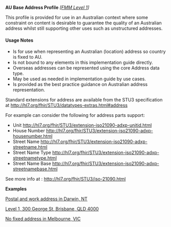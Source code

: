 **AU Base Address Profile** *[[FMM Level 1](guidance.html)]*

This profile is provided for use in an Australian context where some constraint on content is desirable to guarantee the quality of an Australian address whilst still supporting
other uses such as unstructured addresses. 

#### Usage Notes
* Is for use when representing an Australian (location) address so country is fixed to AU.
* Is not bound to any elements in this implementation guide directly.
* Overseas addresses can be represented using the core Address data type.
* May be used as needed in implementation guide by use cases.
* Is provided as the best practice guidance on Australian address representation.


Standard extensions for address are available from the STU3 specification at http://hl7.org/fhir/STU3/datatypes-extras.html#address

For example can consider the following for address parts support:
* Unit http://hl7.org/fhir/STU3/extension-iso21090-adxp-unitid.html
* House Number http://hl7.org/fhir/STU3/extension-iso21090-adxp-housenumber.html
* Street Name http://hl7.org/fhir/STU3/extension-iso21090-adxp-streetname.html
* Street Name Type http://hl7.org/fhir/STU3/extension-iso21090-adxp-streetnametype.html
* Street Name Base http://hl7.org/fhir/STU3/extension-iso21090-adxp-streetnamebase.html

See more info at : http://hl7.org/fhir/STU3/iso-21090.html


**Examples**

[Postal and work address in Darwin, NT](Patient-address-example0.html)

[Level 1, 300 George St, Brisbane, QLD 4000](Patient-address-example1.html)

[No fixed address in Melbourne, VIC](Patient-address-example2.html)
